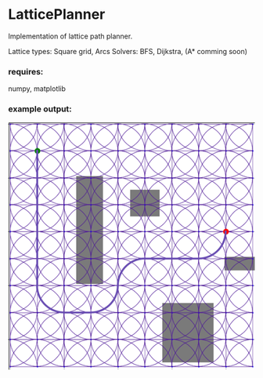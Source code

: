 # LatticePlanner

Implementation of lattice path planner.

Lattice types: Square grid, Arcs
Solvers: BFS, Dijkstra, (A* comming soon)

### requires:
numpy, matplotlib


### example output:

![alt text](https://github.com/izzys/LatticePlanner/blob/main/example.png)

